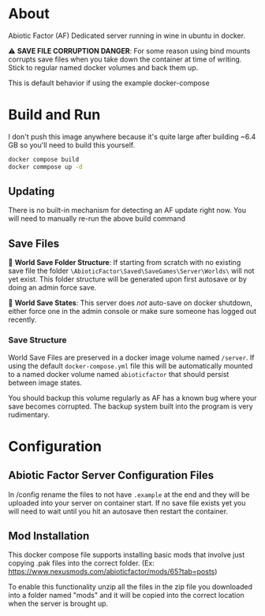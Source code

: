# About

Abiotic Factor (AF) Dedicated server running in wine in ubuntu in docker.


⚠️ **SAVE FILE CORRUPTION DANGER**:
For some reason using bind mounts corrupts save files when you take down the container at time of writing. Stick to regular named docker volumes and back them up.

This is default behavior if using the example docker-compose

# Build and Run

I don't push this image anywhere because it's quite large after building ~6.4 GB so you'll need to build this yourself.

```cmd
docker compose build
docker commpose up -d
```

## Updating

There is no built-in mechanism for detecting an AF update right now. You will need to manually re-run the above build command

## Save Files

📝 **World Save Folder Structure**: If starting from scratch with no existing save file the folder `\AbioticFactor\Saved\SaveGames\Server\Worlds\` will not yet exist. This folder structure will be generated upon first autosave or by doing an admin force save.

📝 **World Save States**: This server does *not* auto-save on docker shutdown, either force one in the admin console or make sure someone has logged out recently.

### Save Structure

World Save Files are preserved in a docker image volume named `/server`. 
If using the default `docker-compose.yml` file this will be automatically mounted to a named docker volume named `abioticfactor` that should persist between image states.

You should backup this volume regularly as AF has a known bug where your save becomes corrupted. The backup system built into the program is very rudimentary.

# Configuration

## Abiotic Factor Server Configuration Files

In /config rename the files to not have `.example` at the end and they will be uploaded into your server on container start. If no save file exists yet you will need to wait until you hit an autosave then restart the container.

## Mod Installation

This docker compose file supports installing basic mods that involve just copying .pak files into the correct folder. (Ex: https://www.nexusmods.com/abioticfactor/mods/65?tab=posts)

To enable this functionality unzip all the files in the zip file you downloaded into a folder named "mods" and it will be copied into the correct location when the server is brought up.
